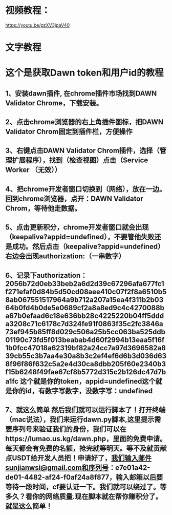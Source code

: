 # 视频教程：
https://youtu.be/pzXV3jpaV40

# 文字教程

# 这个是获取Dawn token和用户id的教程

## 1、安装dawn插件, 在chrome插件市场找到DAWN Validator Chrome，下载安装。

## 2、点击chrome浏览器的右上角插件图标，把DAWN Validator Chrom固定到插件栏，方便操作

## 3、右键点击DAWN Validator Chrom插件，选择（管理扩展程序），找到（检查视图）点击（Service Worker （无效））

## 4、把chrome开发者窗口切换到（网络），放在一边。回到chrome浏览器，点开：DAWN Validator Chrom，等待他走数据。

## 5、点击更新积分，chrome开发者窗口就会出现（keepalive?appid=undefined），不要管他失败还是成功。然后点击（keepalive?appid=undefined）右边会出现authorization:（一串数字）

## 6、记录下authorization：2056b72d0eb33beb2a6d2d39c67296afa677fc1f271efaf0d84b5d50cd08aee410c07f2f8a6510b58ab067551517964a9b712a207a15ea4f311b2b0364b0fd4b0de5e0689cf2a8a8ed9c4c4270088ba67b0efaad6c18e636bb28c4225220b04ff5ddda3208c71c6178c7d324fe91f0863f35c2fc3846a73ef945b85ff8d029c506a25b5cc063ba525ddb01190c73fd5f013beabab4d60f2994b13eaa5f16f1b0fcc47018a62319bf82a24cc7a97d3696582a839cb55c3b7aa4e30a8b3c2ef4ef6d6b3d036d638f96f86f632c5a2e4d30ca8dbb205f60e2340b3f15b6248f49fae67cf8b5772d315c2b126dc47d7ba1fc 这个就是你的token，appid=undefined这个就是你的id，有数字写数字，没数字写：undefined

## 7、就这么简单 然后我们就可以运行脚本了！打开终端（mac说法），我们来运行dawn.py脚本,这里提示需要序列号来验证我们的身份，我们可以在https://lumao.us.kg/dawn.php，里面的免费申请。每天都会有免费的名额，抢完就等明天。等不及就贡献点USDT给开发人员把！申请好了，我们输入邮件sunjianwsi@gmail.com和序列号：e7e01a42-de01-4482-af24-f0af24a8f877，输入邮箱以后要等待一段时间，cf要认证一下。我们就可以绕过了。等多久？看你的网络质量.现在脚本就在帮你赚积分了。就是这么简单！

